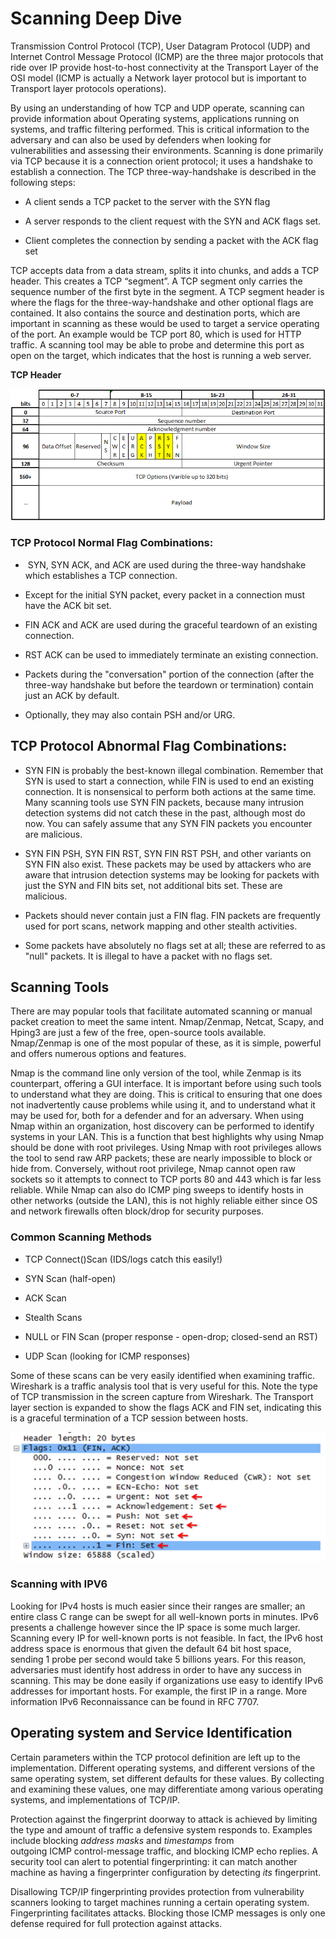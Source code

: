 Scanning Deep Dive
==================

Transmission Control Protocol (TCP), User Datagram Protocol (UDP) and Internet
Control Message Protocol (ICMP) are the three major protocols that ride over IP
provide host-to-host connectivity at the Transport Layer of the OSI model (ICMP
is actually a Network layer protocol but is important to Transport layer
protocols operations).

By using an understanding of how TCP and UDP operate, scanning can provide
information about Operating systems, applications running on systems, and
traffic filtering performed. This is critical information to the adversary and
can also be used by defenders when looking for vulnerabilities and assessing
their environments. Scanning is done primarily via TCP because it is a
connection orient protocol; it uses a handshake to establish a connection. The
TCP three-way-handshake is described in the following steps:

-   A client sends a TCP packet to the server with the SYN flag

-   A server responds to the client request with the SYN and ACK flags set.

-   Client completes the connection by sending a packet with the ACK flag set

TCP accepts data from a data stream, splits it into chunks, and adds a TCP
header. This creates a TCP “segment”. A TCP segment only carries the sequence
number of the first byte in the segment. A TCP segment header is where the flags
for the three-way-handshake and other optional flags are contained. It also
contains the source and destination ports, which are important in scanning as
these would be used to target a service operating of the port. An example would
be TCP port 80, which is used for HTTP traffic. A scanning tool may be able to
probe and determine this port as open on the target, which indicates that the
host is running a web server.

**TCP Header**

![](media/579c14e198acefc4f756abc2d27d9696.png)

### TCP Protocol Normal Flag Combinations:

-    SYN, SYN ACK, and ACK are used during the three-way handshake which
    establishes a TCP connection.

-   Except for the initial SYN packet, every packet in a connection must have
    the ACK bit set.

-   FIN ACK and ACK are used during the graceful teardown of an existing
    connection.

-   RST ACK can be used to immediately terminate an existing connection.

-   Packets during the "conversation" portion of the connection (after the
    three-way handshake but before the teardown or termination) contain just an
    ACK by default.

-   Optionally, they may also contain PSH and/or URG.

TCP Protocol Abnormal Flag Combinations:
----------------------------------------

-   SYN FIN is probably the best-known illegal combination. Remember that SYN is
    used to start a connection, while FIN is used to end an existing connection.
    It is nonsensical to perform both actions at the same time. Many scanning
    tools use SYN FIN packets, because many intrusion detection systems did not
    catch these in the past, although most do now. You can safely assume that
    any SYN FIN packets you encounter are malicious.

-   SYN FIN PSH, SYN FIN RST, SYN FIN RST PSH, and other variants on SYN FIN
    also exist. These packets may be used by attackers who are aware that
    intrusion detection systems may be looking for packets with just the SYN and
    FIN bits set, not additional bits set. These are malicious.

-   Packets should never contain just a FIN flag. FIN packets are frequently
    used for port scans, network mapping and other stealth activities.

-   Some packets have absolutely no flags set at all; these are referred to as
    "null" packets. It is illegal to have a packet with no flags set.

Scanning Tools
--------------

There are may popular tools that facilitate automated scanning or manual packet
creation to meet the same intent. Nmap/Zenmap, Netcat, Scapy, and Hping3 are
just a few of the free, open-source tools available. Nmap/Zenmap is one of the
most popular of these, as it is simple, powerful and offers numerous options and
features.

Nmap is the command line only version of the tool, while Zenmap is its
counterpart, offering a GUI interface. It is important before using such tools
to understand what they are doing. This is critical to ensuring that one does
not inadvertently cause problems while using it, and to understand what it may
be used for, both for a defender and for an adversary. When using Nmap within an
organization, host discovery can be performed to identify systems in your LAN.
This is a function that best highlights why using Nmap should be done with root
privileges. Using Nmap with root privileges allows the tool to send raw ARP
packets; these are nearly impossible to block or hide from. Conversely, without
root privilege, Nmap cannot open raw sockets so it attempts to connect to TCP
ports 80 and 443 which is far less reliable. While Nmap can also do ICMP ping
sweeps to identify hosts in other networks (outside the LAN), this is not highly
reliable either since OS and network firewalls often block/drop for security
purposes.

### Common Scanning Methods

-   TCP Connect()Scan (IDS/logs catch this easily!)

-   SYN Scan (half-open)

-   ACK Scan

-   Stealth Scans

-   NULL or FIN Scan (proper response - open-drop; closed-send an RST)

-   UDP Scan (looking for ICMP responses)

Some of these scans can be very easily identified when examining traffic.
Wireshark is a traffic analysis tool that is very useful for this. Note the type
of TCP transmission in the screen capture from Wireshark. The Transport layer
section is expanded to show the flags ACK and FIN set, indicating this is a
graceful termination of a TCP session between hosts.

![](media/e71d54aa4895c05af9fb157c52e60dab.png)

### Scanning with IPV6

Looking for IPv4 hosts is much easier since their ranges are smaller; an entire
class C range can be swept for all well-known ports in minutes. IPv6 presents a
challenge however since the IP space is some much larger. Scanning every IP for
well-known ports is not feasible. In fact, the IPv6 host address space is
enormous that given the default 64 bit host space, sending 1 probe per second
would take 5 billions years. For this reason, adversaries must identify host
address in order to have any success in scanning. This may be done easily if
organizations use easy to identify IPv6 addresses for important hosts. For
example, the first IP in a range. More information IPv6 Reconnaissance can be
found in RFC 7707.

Operating system and Service Identification
-------------------------------------------

Certain parameters within the TCP protocol definition are left up to the
implementation. Different operating systems, and different versions of the same
operating system, set different defaults for these values. By collecting and
examining these values, one may differentiate among various operating systems,
and implementations of TCP/IP.

Protection against the fingerprint doorway to attack is achieved by limiting the
type and amount of traffic a defensive system responds to. Examples include
blocking *address masks* and *timestamps* from outgoing ICMP control-message
traffic, and blocking ICMP echo replies. A security tool can alert to potential
fingerprinting: it can match another machine as having a fingerprinter
configuration by detecting *its* fingerprint.

Disallowing TCP/IP fingerprinting provides protection from vulnerability
scanners looking to target machines running a certain operating system.
Fingerprinting facilitates attacks. Blocking those ICMP messages is only one
defense required for full protection against attacks.
